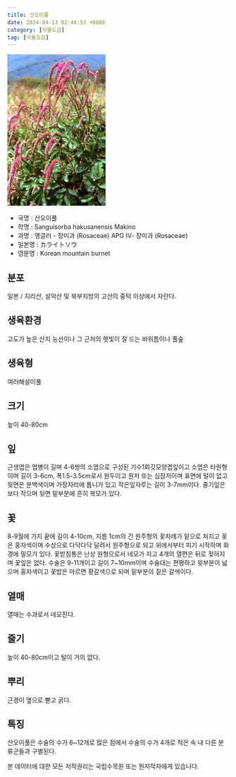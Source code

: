 ```yaml
---
title: 산오이풀
date: 2024-04-13 02:44:53 +0800
category: [식물도감]
tag: [식물도감]
---
```




![산오이풀](/assets/img/fileUpload/plants/basic/Rosaceae/Sanguisorba/8150/1_th2.JPG)
- 국명 : 산오이풀
- 학명 : Sanguisorba hakusanensis Makino
- 과명 : 앵글러 - 장미과 (Rosaceae) APG Ⅳ- 장미과 (Rosaceae)
- 일본명 : カライトソウ
- 영문명 : Korean mountain burnet


## 분포
일본 / 지리산, 설악산 및 북부지방의 고산의 중턱 이상에서 자란다.
## 생육환경
고도가 높은 산지 능선이나 그 근처의 햇빛이 잘 드는 바위틈이나 풀숲
## 생육형
여러해살이풀
## 크기
높이 40-80cm
## 잎
근생엽은 엽병이 길며 4-6쌍의 소엽으로 구성된 기수1회깃모양겹잎이고 소엽은 타원형이며 길이 3-6cm, 폭1.5-3.5cm로서 원두이고 원저 또는 심장저이며 표면에 털이 없고 뒷면은 분백색이며 가장자리에 톱니가 있고 작은잎자루는 길이 3-7mm이다. 줄기잎은 보다 작으며 뒷면 밑부분에 흔히 복모가 있다.
## 꽃
8-9월에 가지 끝에 길이 4-10cm, 지름 1cm의 긴 원주형의 꽃차례가 밑으로 처지고 꽃은 홍자색이며 수상으로 다닥다닥 달려서 원주형으로 되고 위에서부터 피기 시작하며 화경에 밀모가 있다. 꽃받침통은 난상 원형으로서 네모가 지고 4개의 열편은 뒤로 젖혀지며 꽃잎은 없다. 수술은 9-11개이고 길이 7~10mm이며 수술대는 편평하고 윗부분이 넓으며 홍자색이고 꽃밥은 마르면 황갈색으로 되며 밑부분이 짙은 갈색이다.
## 열매
열매는 수과로서 네모진다.
## 줄기
높이 40-80cm이고 털이 거의 없다.
## 뿌리
근경이 옆으로 뻗고 굵다.
## 특징
산오이풀은 수술의 수가 6~12개로 많은 점에서 수술의 수가 4개로 적은 속 내 다른 분류군들과 구별된다. 






본 데이터에 대한 모든 저작권리는 국립수목원 또는 원저작자에게 있습니다.
